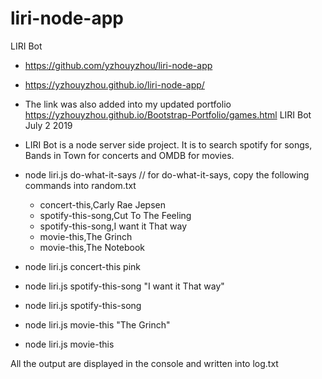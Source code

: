 # liri-node-app
LIRI Bot
*   https://github.com/yzhouyzhou/liri-node-app
*   https://yzhouyzhou.github.io/liri-node-app/
*   The link was also added into my updated portfolio https://yzhouyzhou.github.io/Bootstrap-Portfolio/games.html
    LIRI Bot July 2 2019

*   LIRI Bot is a node server side project. It is to search spotify for songs, Bands in Town for concerts and OMDB for movies.

*   node liri.js do-what-it-says // for do-what-it-says, copy the following commands into random.txt
    *   concert-this,Carly Rae Jepsen
    *   spotify-this-song,Cut To The Feeling
    *   spotify-this-song,I want it That way
    *   movie-this,The Grinch
    *   movie-this,The Notebook

*   node liri.js concert-this pink
*   node liri.js spotify-this-song "I want it That way"
*   node liri.js spotify-this-song
*   node liri.js movie-this "The Grinch"
*   node liri.js movie-this

All the output are displayed in the console and written into log.txt




